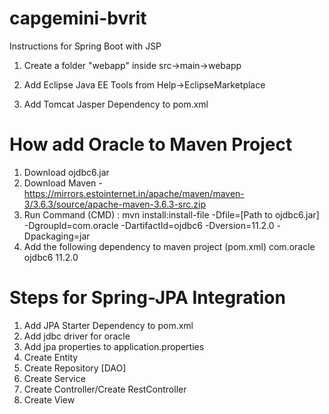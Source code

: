 # capgemini-bvrit

Instructions for Spring Boot with JSP
1) Create a folder "webapp" inside src->main->webapp

2) Add Eclipse Java EE Tools from Help->EclipseMarketplace

3) Add Tomcat Jasper Dependency to pom.xml

# How add Oracle to Maven Project

1) Download ojdbc6.jar
2) Download Maven - https://mirrors.estointernet.in/apache/maven/maven-3/3.6.3/source/apache-maven-3.6.3-src.zip
3) Run Command (CMD) : 
    mvn install:install-file -Dfile=[Path to ojdbc6.jar] -DgroupId=com.oracle -DartifactId=ojdbc6 -Dversion=11.2.0 -Dpackaging=jar
4) Add the following dependency to maven project (pom.xml)
        <dependency>
            <groupId>com.oracle</groupId>
            <artifactId>ojdbc6</artifactId>
            <version>11.2.0</version>
        </dependency>
        
# Steps for Spring-JPA Integration
1) Add JPA Starter Dependency to pom.xml
2) Add jdbc driver for oracle
3) Add jpa properties to application.properties 
4) Create Entity
5) Create Repository [DAO]
6) Create Service 
7) Create Controller/Create RestController
8) Create View
